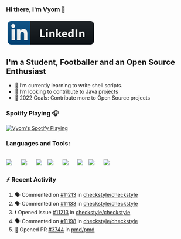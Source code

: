 ### Hi there, I'm Vyom 👋

<a href="https://www.linkedin.com/in/vyom-yadav-66a97918b/">
    <img src="https://github.com/MikeCodesDotNET/ColoredBadges/blob/master/svg/social/linkedin.svg" alt="gitter" style="vertical-align:top; margin:6px 4px">
</a>  

## I'm a Student, Footballer and an Open Source Enthusiast

- 🌱 I’m currently learning to write shell scripts.
- 👯 I’m looking to contribute to Java projects
- 🥅 2022 Goals: Contribute more to Open Source projects

### Spotify Playing 🎧

[<img src="https://novatorem-git-master-vyom-yadav.vercel.app/api/spotify" alt="Vyom's Spotify Playing" width="350" />](https://open.spotify.com/user/312oauov5ttlvf6hg6yygyiz3m4m)


### Languages and Tools:

<img src="https://qph.fs.quoracdn.net/main-qimg-48b7a3d8958565e7aa3ad4dbf2312770.webp" height="30"> &nbsp; &nbsp;  <img src="https://www.techbaz.org/Course/img/c-logo.png" height="30"> &nbsp; &nbsp;  <img src="https://image.flaticon.com/icons/png/512/25/25231.png" height="30"> &nbsp; <img src="https://resources.jetbrains.com/storage/products/intellij-idea/img/meta/intellij-idea_logo_300x300.png" height="30"> &nbsp; &nbsp; <img src="https://www.tinkercad.com/favicon.ico" height="30"> &nbsp; &nbsp;  <img src="https://upload.wikimedia.org/wikipedia/commons/thumb/e/e0/Git-logo.svg/1280px-Git-logo.svg.png" height="25">&nbsp; &nbsp;<img src="https://upload.wikimedia.org/wikipedia/commons/thumb/c/c3/Python-logo-notext.svg/1200px-Python-logo-notext.svg.png" height="25"> &nbsp; &nbsp; <img src="https://www.djangoproject.com/m/img/logos/django-logo-negative.png" height="25">
---

### :zap: Recent Activity

<!--START_SECTION:activity-->
1. 🗣 Commented on [#11213](https://github.com/checkstyle/checkstyle/issues/11213) in [checkstyle/checkstyle](https://github.com/checkstyle/checkstyle)
2. 🗣 Commented on [#11133](https://github.com/checkstyle/checkstyle/issues/11133) in [checkstyle/checkstyle](https://github.com/checkstyle/checkstyle)
3. ❗️ Opened issue [#11213](https://github.com/checkstyle/checkstyle/issues/11213) in [checkstyle/checkstyle](https://github.com/checkstyle/checkstyle)
4. 🗣 Commented on [#11198](https://github.com/checkstyle/checkstyle/issues/11198) in [checkstyle/checkstyle](https://github.com/checkstyle/checkstyle)
5. 💪 Opened PR [#3744](https://github.com/pmd/pmd/pull/3744) in [pmd/pmd](https://github.com/pmd/pmd)
<!--END_SECTION:activity-->





